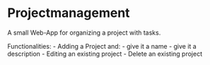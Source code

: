# Projectmanagement

A small Web-App for organizing a project with tasks.

Functionalities:
    - Adding a Project and:
        - give it a name
        - give it a description
    - Editing an existing project
    - Delete an existing project